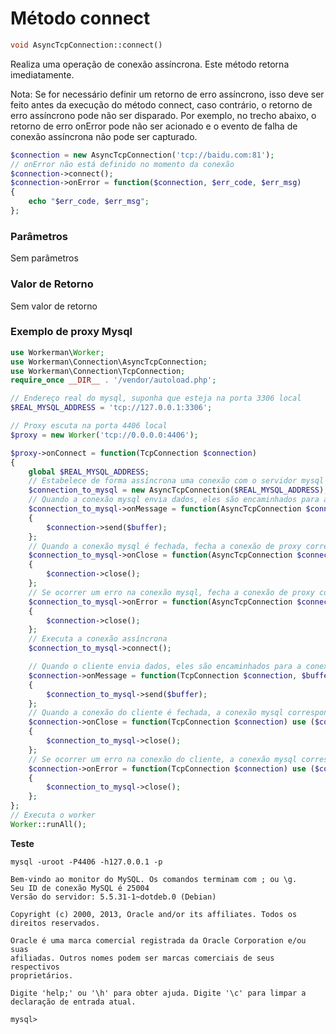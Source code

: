 # Método connect
```php
void AsyncTcpConnection::connect()
```
Realiza uma operação de conexão assíncrona. Este método retorna imediatamente.

Nota: Se for necessário definir um retorno de erro assíncrono, isso deve ser feito antes da execução do método connect, caso contrário, o retorno de erro assíncrono pode não ser disparado. Por exemplo, no trecho abaixo, o retorno de erro onError pode não ser acionado e o evento de falha de conexão assíncrona não pode ser capturado.

```php
$connection = new AsyncTcpConnection('tcp://baidu.com:81');
// onError não está definido no momento da conexão
$connection->connect();
$connection->onError = function($connection, $err_code, $err_msg)
{
    echo "$err_code, $err_msg";
};
```

### Parâmetros
Sem parâmetros

### Valor de Retorno
Sem valor de retorno

### Exemplo de proxy Mysql

```php
use Workerman\Worker;
use Workerman\Connection\AsyncTcpConnection;
use Workerman\Connection\TcpConnection;
require_once __DIR__ . '/vendor/autoload.php';

// Endereço real do mysql, suponha que esteja na porta 3306 local
$REAL_MYSQL_ADDRESS = 'tcp://127.0.0.1:3306';

// Proxy escuta na porta 4406 local
$proxy = new Worker('tcp://0.0.0.0:4406');

$proxy->onConnect = function(TcpConnection $connection)
{
    global $REAL_MYSQL_ADDRESS;
    // Estabelece de forma assíncrona uma conexão com o servidor mysql real
    $connection_to_mysql = new AsyncTcpConnection($REAL_MYSQL_ADDRESS);
    // Quando a conexão mysql envia dados, eles são encaminhados para a conexão do cliente correspondente
    $connection_to_mysql->onMessage = function(AsyncTcpConnection $connection_to_mysql, $buffer) use ($connection)
    {
        $connection->send($buffer);
    };
    // Quando a conexão mysql é fechada, fecha a conexão de proxy correspondente para o cliente
    $connection_to_mysql->onClose = function(AsyncTcpConnection $connection_to_mysql) use ($connection)
    {
        $connection->close();
    };
    // Se ocorrer um erro na conexão mysql, fecha a conexão de proxy correspondente para o cliente
    $connection_to_mysql->onError = function(AsyncTcpConnection $connection_to_mysql) use ($connection)
    {
        $connection->close();
    };
    // Executa a conexão assíncrona
    $connection_to_mysql->connect();

    // Quando o cliente envia dados, eles são encaminhados para a conexão mysql correspondente
    $connection->onMessage = function(TcpConnection $connection, $buffer) use ($connection_to_mysql)
    {
        $connection_to_mysql->send($buffer);
    };
    // Quando a conexão do cliente é fechada, a conexão mysql correspondente também é fechada
    $connection->onClose = function(TcpConnection $connection) use ($connection_to_mysql)
    {
        $connection_to_mysql->close();
    };
    // Se ocorrer um erro na conexão do cliente, a conexão mysql correspondente também é fechada
    $connection->onError = function(TcpConnection $connection) use ($connection_to_mysql)
    {
        $connection_to_mysql->close();
    };
};
// Executa o worker
Worker::runAll();
```

 **Teste**

```
mysql -uroot -P4406 -h127.0.0.1 -p

Bem-vindo ao monitor do MySQL. Os comandos terminam com ; ou \g.
Seu ID de conexão MySQL é 25004
Versão do servidor: 5.5.31-1~dotdeb.0 (Debian)

Copyright (c) 2000, 2013, Oracle and/or its affiliates. Todos os direitos reservados.

Oracle é uma marca comercial registrada da Oracle Corporation e/ou suas
afiliadas. Outros nomes podem ser marcas comerciais de seus respectivos
proprietários.

Digite 'help;' ou '\h' para obter ajuda. Digite '\c' para limpar a declaração de entrada atual.

mysql>
```
